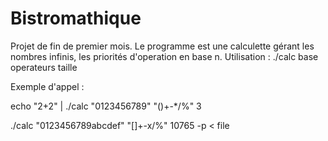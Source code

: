 # Bistromathique
Projet de fin de premier mois. Le programme est une calculette gérant les nombres infinis, les priorités d'operation en base n.
Utilisation : ./calc base operateurs taille

Exemple d'appel :

echo "2+2" | ./calc "0123456789" "()+-*/%" 3

./calc "0123456789abcdef" "[]+-x/%" 10765 -p < file

